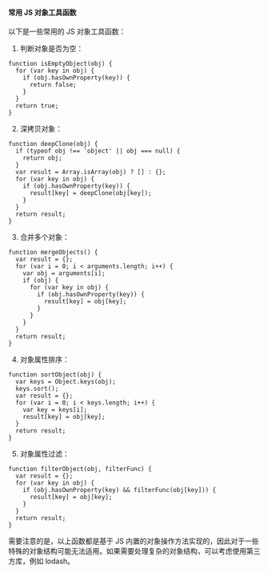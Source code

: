#### 常用 JS 对象工具函数

以下是一些常用的 JS 对象工具函数：

1. 判断对象是否为空：

```
function isEmptyObject(obj) {
  for (var key in obj) {
    if (obj.hasOwnProperty(key)) {
      return false;
    }
  }
  return true;
}
```

2. 深拷贝对象：

```
function deepClone(obj) {
  if (typeof obj !== 'object' || obj === null) {
    return obj;
  }
  var result = Array.isArray(obj) ? [] : {};
  for (var key in obj) {
    if (obj.hasOwnProperty(key)) {
      result[key] = deepClone(obj[key]);
    }
  }
  return result;
}
```

3. 合并多个对象：

```
function mergeObjects() {
  var result = {};
  for (var i = 0; i < arguments.length; i++) {
    var obj = arguments[i];
    if (obj) {
      for (var key in obj) {
        if (obj.hasOwnProperty(key)) {
          result[key] = obj[key];
        }
      }
    }
  }
  return result;
}
```

4. 对象属性排序：

```
function sortObject(obj) {
  var keys = Object.keys(obj);
  keys.sort();
  var result = {};
  for (var i = 0; i < keys.length; i++) {
    var key = keys[i];
    result[key] = obj[key];
  }
  return result;
}
```

5. 对象属性过滤：

```
function filterObject(obj, filterFunc) {
  var result = {};
  for (var key in obj) {
    if (obj.hasOwnProperty(key) && filterFunc(obj[key])) {
      result[key] = obj[key];
    }
  }
  return result;
}
```

需要注意的是，以上函数都是基于 JS 内置的对象操作方法实现的，因此对于一些特殊的对象结构可能无法适用。如果需要处理复杂的对象结构，可以考虑使用第三方库，例如 lodash。
